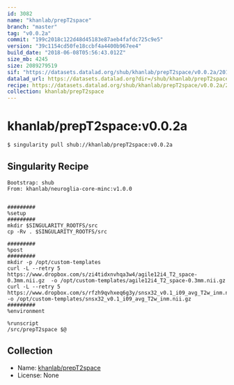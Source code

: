 ```yaml
---
id: 3082
name: "khanlab/prepT2space"
branch: "master"
tag: "v0.0.2a"
commit: "199c2018c122d48d45183e87aeb4fafdc725c9e5"
version: "39c1154cd50fe18ccbf4a4400b967ee4"
build_date: "2018-06-08T05:56:43.012Z"
size_mb: 4245
size: 2089279519
sif: "https://datasets.datalad.org/shub/khanlab/prepT2space/v0.0.2a/2018-06-08-199c2018-39c1154c/39c1154cd50fe18ccbf4a4400b967ee4.simg"
datalad_url: https://datasets.datalad.org?dir=/shub/khanlab/prepT2space/v0.0.2a/2018-06-08-199c2018-39c1154c/
recipe: https://datasets.datalad.org/shub/khanlab/prepT2space/v0.0.2a/2018-06-08-199c2018-39c1154c/Singularity
collection: khanlab/prepT2space
---
```


# khanlab/prepT2space:v0.0.2a

```bash
$ singularity pull shub://khanlab/prepT2space:v0.0.2a
```

## Singularity Recipe

```singularity
Bootstrap: shub
From: khanlab/neuroglia-core-minc:v1.0.0


#########
%setup
#########
mkdir $SINGULARITY_ROOTFS/src
cp -Rv . $SINGULARITY_ROOTFS/src

#########
%post
#########
mkdir -p /opt/custom-templates
curl -L --retry 5 https://www.dropbox.com/s/zi4tidxnvhqa3w4/agile12i4_T2_space-0.3mm.nii.gz  -o /opt/custom-templates/agile12i4_T2_space-0.3mm.nii.gz
curl -L --retry 5 https://www.dropbox.com/s/rfzh9qvhxeq6g3y/snsx32_v0.1_i09_avg_T2w_inm.nii.gz  -o /opt/custom-templates/snsx32_v0.1_i09_avg_T2w_inm.nii.gz
#########
%environment

%runscript
/src/prepT2space $@
```

## Collection

 - Name: [khanlab/prepT2space](https://github.com/khanlab/prepT2space)
 - License: None

